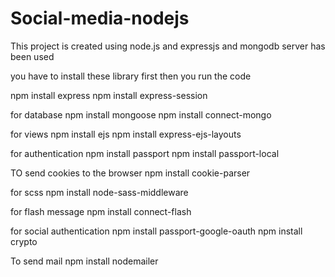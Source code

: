 # Social-media-nodejs

This project is created using node.js and expressjs and mongodb server has been used

you have to install these library first then you run the code

npm install express
npm install express-session

for database
npm install mongoose
npm install connect-mongo

for views
npm install ejs 
npm install express-ejs-layouts

for authentication
npm install passport
npm install passport-local

TO send cookies to the browser
npm install cookie-parser

for scss
npm install node-sass-middleware

for flash message 
npm install connect-flash

for social authentication
npm install passport-google-oauth
npm install crypto

To send mail
npm install nodemailer
